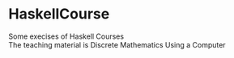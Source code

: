 # HaskellCourse
Some execises of Haskell Courses  
The teaching material is Discrete Mathematics Using a Computer
